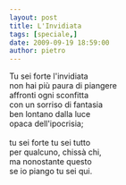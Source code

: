 ```yaml
---
layout: post
title: L'Invidiata
tags: [speciale,]
date: 2009-09-19 18:59:00
author: pietro
---
```

Tu sei forte l'invidiata<br/>non hai più paura di piangere<br/>affronti ogni sconfitta<br/>con un sorriso di fantasia<br/>ben lontano dalla luce<br/>opaca dell'ipocrisia;<br/><br/>tu sei forte tu sei tutto<br/>per qualcuno, chissà chi,<br/>ma nonostante questo<br/>se io piango tu sei qui.

